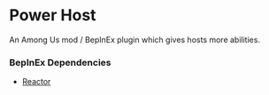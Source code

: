 ﻿# Power Host

An Among Us mod / BepInEx plugin which gives hosts more abilities.

### BepInEx Dependencies
- [Reactor](https://github.com/NuclearPowered/Reactor)